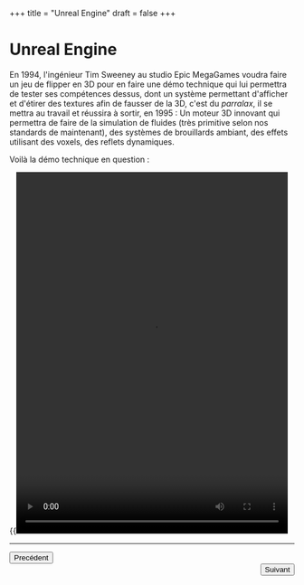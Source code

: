 +++
title = "Unreal Engine"
draft = false
+++
# Unreal Engine
En 1994, l'ingénieur Tim Sweeney au studio Epic MegaGames voudra faire un jeu de 
flipper en 3D pour en faire une démo technique qui lui permettra de tester ses
compétences dessus, dont un système permettant d'afficher et d'étirer des
textures afin de fausser de la 3D, c'est du _*parralax*_, il se mettra au
travail et réussira à sortir, en 1995 : Un moteur 3D innovant qui permettra de
faire de la simulation de fluides (très primitive selon nos standards de
maintenant), des systèmes de brouillards ambiant, des effets utilisant des
voxels, des reflets dynamiques.

Voilà la démo technique en question :

{{<video src="https://azrael-iii.github.io/portfolio.github.io/vids/UE1_flyby_intro.mp4" height="640" width="480">}}

***
<div align="left"><button onclick="window.location.href='https://azrael-iii.github.io/portfolio.github.io/veille/veille_p3';">Precédent</button></div> 
<div align="right"><button onclick="window.location.href='https://azrael-iii.github.io/portfolio.github.io/veille/veille_p5';">Suivant</button></div>